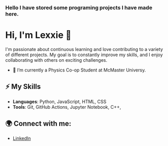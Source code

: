### Hello I have stored some programing projects I have made here.

# Hi, I'm Lexxie 👋

I'm passionate about continuous learning and love contributing to a variety of different projects. My goal is to constantly improve my skills, and I enjoy collaborating with others on exciting challenges.

- 🔭 I’m currently a Physics Co-op Student at McMaster Universy.

## ⚡ My Skills
- **Languages**: Python, JavaScript, HTML, CSS
- **Tools**: Git, GitHub Actions, Jupyter Notebook, C++, 

## 🌍 Connect with me:
- [LinkedIn](https://linkedin.com/in/alexandria-roy-a18886168)

